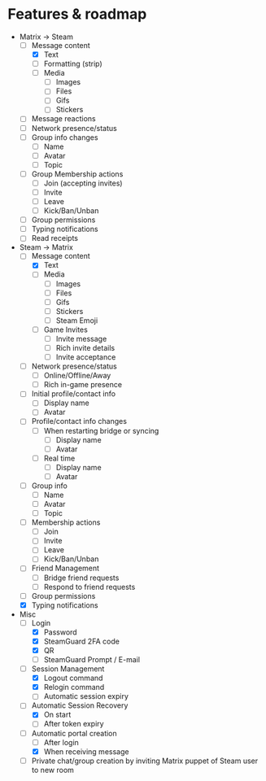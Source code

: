 # Features & roadmap

* Matrix → Steam
  * [ ] Message content
    * [x] Text
    * [ ] Formatting (strip)
    * [ ] Media
      * [ ] Images
      * [ ] Files
      * [ ] Gifs
      * [ ] Stickers
  * [ ] Message reactions
  * [ ] Network presence/status
  * [ ] Group info changes
    * [ ] Name
    * [ ] Avatar
    * [ ] Topic
  * [ ] Group Membership actions
    * [ ] Join (accepting invites)
    * [ ] Invite
    * [ ] Leave
    * [ ] Kick/Ban/Unban
  * [ ] Group permissions
  * [ ] Typing notifications
  * [ ] Read receipts
* Steam → Matrix
  * [ ] Message content
    * [x] Text
    * [ ] Media
      * [ ] Images
      * [ ] Files
      * [ ] Gifs
      * [ ] Stickers
      * [ ] Steam Emoji
    * [ ] Game Invites
      * [ ] Invite message
      * [ ] Rich invite details
      * [ ] Invite acceptance
  * [ ] Network presence/status
    * [ ] Online/Offline/Away
    * [ ] Rich in-game presence
  * [ ] Initial profile/contact info
    * [ ] Display name
    * [ ] Avatar
  * [ ] Profile/contact info changes
    * [ ] When restarting bridge or syncing
        * [ ] Display name
        * [ ] Avatar
    * [ ] Real time
        * [ ] Display name
        * [ ] Avatar
  * [ ] Group info
    * [ ] Name
    * [ ] Avatar
    * [ ] Topic
  * [ ] Membership actions
    * [ ] Join
    * [ ] Invite
    * [ ] Leave
    * [ ] Kick/Ban/Unban
  * [ ] Friend Management
    * [ ] Bridge friend requests
    * [ ] Respond to friend requests
  * [ ] Group permissions
  * [x] Typing notifications
* Misc
  * [ ] Login
    * [x] Password
    * [x] SteamGuard 2FA code
    * [x] QR
    * [ ] SteamGuard Prompt / E-mail
  * [ ] Session Management
    * [x] Logout command
    * [x] Relogin command
    * [ ] Automatic session expiry
  * [ ] Automatic Session Recovery
    * [x] On start
    * [ ] After token expiry
  * [ ] Automatic portal creation
    * [ ] After login
    * [x] When receiving message
  * [ ] Private chat/group creation by inviting Matrix puppet of Steam user to new room